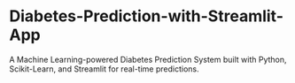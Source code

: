# Diabetes-Prediction-with-Streamlit-App
A Machine Learning-powered Diabetes Prediction System built with Python, Scikit-Learn, and Streamlit for real-time predictions.

